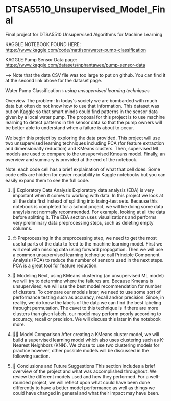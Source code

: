 # DTSA5510_Unsupervised_Model_Final
Final project for DTSA5510 Unsupervised Algorithms for Machine Learning

KAGGLE NOTEBOOK FOUND HERE: https://www.kaggle.com/code/mattison/water-pump-classification

KAGGLE Pump Sensor Data page: https://www.kaggle.com/datasets/nphantawee/pump-sensor-data

--> Note that the data CSV file was too large to put on github. You can find it at the second link above for the dataset page.

Water Pump Classification 💧
*using unsupervised learning techniques*

Overview
The problem: In today's society we are bombarded with much data but often do not know how to use that information. This dataset was put on Kaggle so that smart minds could find patterns in the sensor data given by a local water pump. The proposal for this project is to use machine learning to detect patterns in the sensor data so that the pump owners will be better able to understand when a failure is about to occur.

We begin this project by exploring the data provided. This project will use two unsupervised learning techniques including PCA (for feature extraction and dimensionalty reduction) and KMeans clusters. Then, supervised ML models are used to compare to the unsupervised Kmeans model. Finally, an overview and summary is provided at the end of the notebook.

Note: each code cell has a brief explaination of what that cell does. Some code cells are hidden for easier readability in Kaggle notebooks but you can easily expand them to see the full code.

1. 🧐 Exploratory Data Analysis
Exploratory data analysis (EDA) is very important when it comes to working with data. In this project we look at all the data first instead of splitting into traing-test sets. Because this notebook is completed for a school project, we will be doing some data anaylsis not normally recommended. For example, looking at all the data before splitting it. The EDA section uses visualizations and performs very preliminary data preprocessing steps, such as deleting empty columns.

2. 🤓 Preprocessing
In the preprocessing step, we need to get the most useful parts of the data to feed to the machine learning model. First we will deal with missing data using forward propogation. Then we will use a common unsupervised learning technqiue call Principle Component Analysis (PCA) to reduce the number of sensors used in the next steps. PCA is a great tool for feature reduction.

3. 🦾 Modeling
Next, using KMeans clustering (an unsupervised ML model) we will try to determine where the failures are. Because Kmeans is unsupervised, we will use the best model recommendation for number of clusters. To compare our models later, we need to use some sort of performance testing such as accuracy, recall and/or precision. Since, in reality, we do know the labels of the data we can find the best labeling throught permutation. The cavet to this technique is if there are more clusters than given labels, our model may perform poorly according to accuracy, recall or precision. We will discuss this later in the notebook more.

4. 🤜🤛 Model Comparison
After creating a KMeans cluster model, we will build a supervised learning model which also uses clustering such as K-Nearest Neighbors (KNN). We chose to use two clustering models for practice however, other possible models will be discussed in the following section.

5. 👏 Conclusions and Future Suggestions
This section includes a brief overview of the project and what was accomplished throughout. We review the different models used and how they performed. For a well-rounded project, we will reflect upon what could have been done differently to have a better model performance as well as things we could have changed in general and what their impact may have been.
